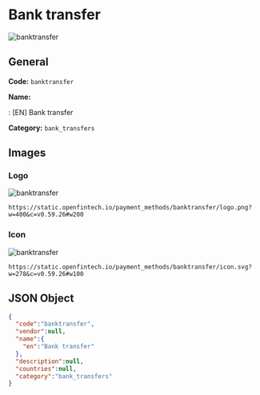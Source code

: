 
# Bank transfer 
![banktransfer](https://static.openfintech.io/payment_methods/banktransfer/logo.png?w=400&c=v0.59.26#w200)  

## General 
**Code:** `banktransfer` 
 
**Name:** 
 
:	[EN] Bank transfer 
 
**Category:** `bank_transfers` 
 

## Images 

### Logo 
![banktransfer](https://static.openfintech.io/payment_methods/banktransfer/logo.png?w=400&c=v0.59.26#w200)  

```
https://static.openfintech.io/payment_methods/banktransfer/logo.png?w=400&c=v0.59.26#w200
```  

### Icon 
![banktransfer](https://static.openfintech.io/payment_methods/banktransfer/icon.svg?w=278&c=v0.59.26#w100)  

```
https://static.openfintech.io/payment_methods/banktransfer/icon.svg?w=278&c=v0.59.26#w100
```  

## JSON Object 

```json
{
  "code":"banktransfer",
  "vendor":null,
  "name":{
    "en":"Bank transfer"
  },
  "description":null,
  "countries":null,
  "category":"bank_transfers"
}
```  
